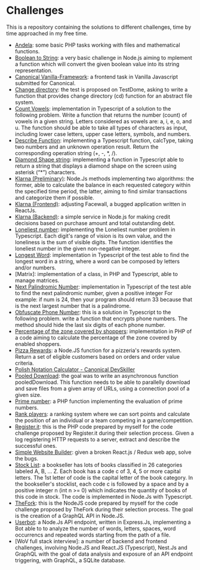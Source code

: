 # Challenges

This is a repository containing the solutions to different challenges, time by time approached in my free time.

- [Andela](andela/README.md): some basic PHP tasks working with files and mathematical functions.
- [Boolean to String](boolean-to-string/README.md): a very basic challenge in Node.js aiming to mplement a function which will convert the given boolean value into its string representation.
- [Canonical Vanilla-Framework](vanilla-canonical/README.md): a frontend task in Vanilla Javascript submitted for Canonical.
- [Change directory](change-directory-abstract-filesystem/README.md): the test is proposed on TestDome, asking to write a function that provides change directory (cd) function for an abstract file system.
- [Count Vowels](count-vowels/README.md): implementation in Typescript of a solution to the following problem. Write a function that returns the number (count) of vowels in a given string. Letters considered as vowels are: a, i, e, o, and u. The function should be able to take all types of characters as input, including lower case letters, upper case letters, symbols, and numbers.
- [Describe Function](describe-function/README.md): implementing a Typescript function, calcType, taking two numbers and an unknown operation result. Return the corresponding operation string (+, -, *, /).
- [Diamond Shape string](diamond-shape/README.md): implementing a function in Typescript able to return a string that displays a diamond shape on the screen using asterisk (“*”) characters.
- [Klarna (Preliminary)](klarna/README.md): Node.Js methods implementing two algorithms: the former, able to calculate the balance in each requested category within the specified time period, the latter, aiming to find similar transactions and categorize them if possible.
- [Klarna (Frontend)](klarna-frontend/README.md): adjusting Facewall, a bugged application written in ReactJs.
- [Klarna (Backend)](klarna-backend/README.md): a simple service in Node.js for making credit decisions based on purchase amount and total outstanding debt.
- [Loneliest number](loneliest-number/README.md): implementing the Loneliest number problem in Typescript. Each digit's range of vision is its own value, and the loneliness is the sum of visible digits. The function identifies the loneliest number in the given non-negative integer.
- [Longest Word](loneliest-number/README.md): implementation in Typescript of the test able to find the longest word in a string, where a word can be composed by letters and/or numbers.
- [Matrix]: implementation of a class, in PHP and Typescript, able to manage matrices.
- [Next Palindromic Number](next-palindromic-number/README.md): implementation in Typescript of the test able to find the next palindromic number, given a positive integer For example: if num is 24, then your program should return 33 because that is the next largest number that is a palindrome.
- [Obfuscate Phone Number](obfuscate-phone-number/README.md): this is a solution in Typescript to the following problem. write a function that encrypts phone numbers. The method should hide the last six digits of each phone number.
- [Percentage of the zone covered by shoppers](percentage_zone_covered_shoppers/README.md): implementation in PHP of a code aiming to calculate the percentage of the zone covered by enabled shoppers.
- [Pizza Rewards](pizza-rewards/README.md): a Node.JS function for a pizzeria's rewards system. Return a set of eligible customers based on orders and order value criteria.
- [Polish Notation Calculator - Canonical DevSkiller](canonical/README.md)
- [Pooled Download](devskiller-Javascript-parallel-asynchronous-programming/readme.md): the goal was to write an asynchronous function pooledDownload. This function needs to be able to parallelly download and save files from a given array of URLs, using a connection pool of a given size.
- [Prime number](prime-number/README.md): a PHP function implementing the evaluation of prime numbers.
- [Rank players](rank-players/README.md): a ranking system where we can sort points and calculate the position of an individual or a team competing in a game/competition.
- [Register.it](register.it/README.md): this is the PHP code prepared by myself for the code challenge proposed by Register.it during their selection process. Given a log registering HTTP requests to a server, extract and describe the successful ones.
- [Simple Website Builder](devskiller-simple-website-builder/README.md): given a broken React.js / Redux web app, solve the bugs.
- [Stock List](stock-list/README.md): a bookseller has lots of books classified in 26 categories labeled A, B, ... Z. Each book has a code c of 3, 4, 5 or more capital letters. The 1st letter of code is the capital letter of the book category. In the bookseller's stocklist, each code c is followed by a space and by a positive integer n (int n >= 0) which indicates the quantity of books of this code in stock. The code is implemented in Node.Js with Typescript.
- [TheFork](thefork/README.md): this is the NodeJS code prepared by myself for the code challenge proposed by TheFork during their selection process. The goal is the creation of a GraphQL API in Node.JS.
- [Userbot](userbot): a Node.Js API endpoint, written in Express.Js, implementing a Bot able to to analyze the number of words, letters, spaces, word occurrencs and repeated words starting from the path of a file.
- [WoV full stack interview]: a number of backend and frontend challenges, involving Node.JS and React.JS (Typescript), Nest.Js and GraphQL with the goal of data analysis and exposure of an API endpoint triggering, with GraphQL, a SQLite database. 
